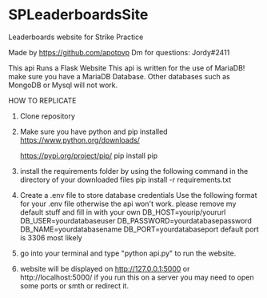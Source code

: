 # SPLeaderboardsSite
Leaderboards website for Strike Practice


Made by https://github.com/apotpvp
Dm for questions: Jordy#2411

This api Runs a Flask Website
This api is written for the use of MariaDB! make sure you have a MariaDB Database. Other databases such as MongoDB or Mysql will not work.


HOW TO REPLICATE

1. Clone repository
2. Make sure you have python and pip installed
    https://www.python.org/downloads/

    https://pypi.org/project/pip/
        pip install pip
3. install the requirements folder by using the following command in the directory of your downloaded files
    pip install -r requirements.txt
4. Create a .env file to store database credentials
    Use the following format for your .env file otherwise the api won't work. please remove my default stuff and fill in with your own
        DB_HOST=yourip/yoururl
        DB_USER=yourdatabaseuser
        DB_PASSWORD=yourdatabasepassword
        DB_NAME=yourdatabasename
        DB_PORT=yourdatabaseport default port is 3306 most likely
5.  go into your terminal and type "python api.py" to run the website.
6.  website will be displayed on http://127.0.0.1:5000 or http://localhost:5000/ if you run this on a server you may need to open some ports or smth or redirect it.
